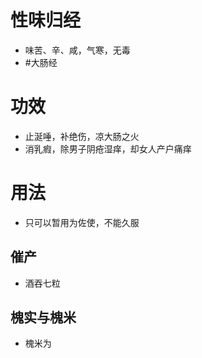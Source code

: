 # 性味归经
- 味苦、辛、咸，气寒，无毒
-  #大肠经 
# 功效
-  止涎唾，补绝伤，凉大肠之火
-  消乳瘕，除男子阴疮湿痒，却女人产户痛痒

# 用法
- 只可以暂用为佐使，不能久服
## 催产
- 酒吞七粒
## 槐实与槐米
- 槐米为 